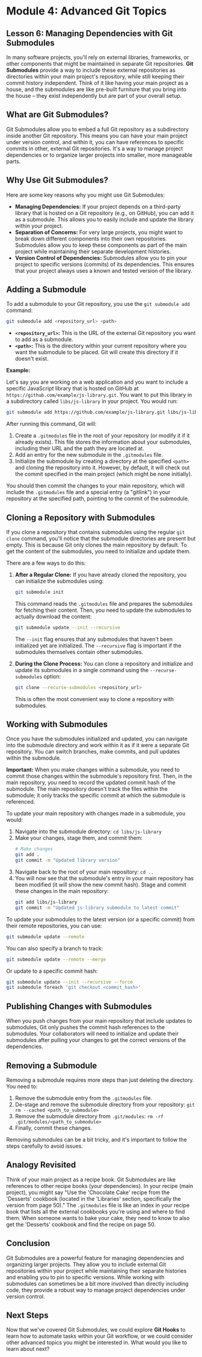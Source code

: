 # Module 4: Advanced Git Topics

## Lesson 6: Managing Dependencies with Git Submodules

In many software projects, you'll rely on external libraries, frameworks, or other components that might be maintained in separate Git repositories. **Git Submodules** provide a way to include these external repositories as directories within your main project's repository, while still keeping their commit history independent. Think of it like having your main project as a house, and the submodules are like pre-built furniture that you bring into the house – they exist independently but are part of your overall setup.

## What are Git Submodules?

Git Submodules allow you to embed a full Git repository as a subdirectory inside another Git repository. This means you can have your main project under version control, and within it, you can have references to specific commits in other, external Git repositories. It's a way to manage project dependencies or to organize larger projects into smaller, more manageable parts.

## Why Use Git Submodules?

Here are some key reasons why you might use Git Submodules:

- **Managing Dependencies:** If your project depends on a third-party library that is hosted on a Git repository (e.g., on GitHub), you can add it as a submodule. This allows you to easily include and update the library within your project.
- **Separation of Concerns:** For very large projects, you might want to break down different components into their own repositories. Submodules allow you to keep these components as part of the main project while maintaining their separate development histories.
- **Version Control of Dependencies:** Submodules allow you to pin your project to specific versions (commits) of its dependencies. This ensures that your project always uses a known and tested version of the library.

## Adding a Submodule

To add a submodule to your Git repository, you use the `git submodule add` command:

```bash
git submodule add <repository_url> <path>
```

- **`<repository_url>`:** This is the URL of the external Git repository you want to add as a submodule.
- **`<path>`:** This is the directory within your current repository where you want the submodule to be placed. Git will create this directory if it doesn't exist.

**Example:**

Let's say you are working on a web application and you want to include a specific JavaScript library that is hosted on GitHub at `https://github.com/example/js-library.git`. You want to put this library in a subdirectory called `libs/js-library` in your project. You would run:

```bash
git submodule add https://github.com/example/js-library.git libs/js-library
```

After running this command, Git will:

1.  Create a `.gitmodules` file in the root of your repository (or modify it if it already exists). This file stores the information about your submodules, including their URL and the path they are located at.
2.  Add an entry for the new submodule in the `.gitmodules` file.
3.  Initialize the submodule by creating a directory at the specified `<path>` and cloning the repository into it. However, by default, it will check out the commit specified in the main project (which might be none initially).

You should then commit the changes to your main repository, which will include the `.gitmodules` file and a special entry (a "gitlink") in your repository at the specified path, pointing to the commit of the submodule.

## Cloning a Repository with Submodules

If you clone a repository that contains submodules using the regular `git clone` command, you'll notice that the submodule directories are present but empty. This is because Git only clones the main repository by default. To get the content of the submodules, you need to initialize and update them.

There are a few ways to do this:

1.  **After a Regular Clone:** If you have already cloned the repository, you can initialize the submodules using:

    ```bash
    git submodule init
    ```

    This command reads the `.gitmodules` file and prepares the submodules for fetching their content. Then, you need to update the submodules to actually download the content:

    ```bash
    git submodule update --init --recursive
    ```

    The `--init` flag ensures that any submodules that haven't been initialized yet are initialized. The `--recursive` flag is important if the submodules themselves contain other submodules.

2.  **During the Clone Process:** You can clone a repository and initialize and update its submodules in a single command using the `--recurse-submodules` option:
    ```bash
    git clone --recurse-submodules <repository_url>
    ```
    This is often the most convenient way to clone a repository with submodules.

## Working with Submodules

Once you have the submodules initialized and updated, you can navigate into the submodule directory and work within it as if it were a separate Git repository. You can switch branches, make commits, and pull updates within the submodule.

**Important:** When you make changes within a submodule, you need to commit those changes within the submodule's repository first. Then, in the main repository, you need to record the updated commit hash of the submodule. The main repository doesn't track the files within the submodule; it only tracks the specific commit at which the submodule is referenced.

To update your main repository with changes made in a submodule, you would:

1.  Navigate into the submodule directory: `cd libs/js-library`
2.  Make your changes, stage them, and commit them:
    ```bash
    # Make changes
    git add .
    git commit -m "Updated library version"
    ```
3.  Navigate back to the root of your main repository: `cd ..`
4.  You will now see that the submodule's entry in your main repository has been modified (it will show the new commit hash). Stage and commit these changes in the main repository:
    ```bash
    git add libs/js-library
    git commit -m "Updated js-library submodule to latest commit"
    ```

To update your submodules to the latest version (or a specific commit) from their remote repositories, you can use:

```bash
git submodule update --remote
```

You can also specify a branch to track:

```bash
git submodule update --remote --merge
```

Or update to a specific commit hash:

```bash
git submodule update --init --recursive --force
git submodule foreach 'git checkout <commit_hash>'
```

## Publishing Changes with Submodules

When you push changes from your main repository that include updates to submodules, Git only pushes the commit hash references to the submodules. Your collaborators will need to initialize and update their submodules after pulling your changes to get the correct versions of the dependencies.

## Removing a Submodule

Removing a submodule requires more steps than just deleting the directory. You need to:

1.  Remove the submodule entry from the `.gitmodules` file.
2.  De-stage and remove the submodule directory from your repository: `git rm --cached <path_to_submodule>`
3.  Remove the submodule directory from `.git/modules`: `rm -rf .git/modules/<path_to_submodule>`
4.  Finally, commit these changes.

Removing submodules can be a bit tricky, and it's important to follow the steps carefully to avoid issues.

## Analogy Revisited

Think of your main project as a recipe book. Git Submodules are like references to other recipe books (your dependencies). In your recipe (main project), you might say "Use the 'Chocolate Cake' recipe from the 'Desserts' cookbook (located in the 'Libraries' section, specifically the version from page 50)." The `.gitmodules` file is like an index in your recipe book that lists all the external cookbooks you're using and where to find them. When someone wants to bake your cake, they need to know to also get the 'Desserts' cookbook and find the recipe on page 50.

## Conclusion

Git Submodules are a powerful feature for managing dependencies and organizing larger projects. They allow you to include external Git repositories within your project while maintaining their separate histories and enabling you to pin to specific versions. While working with submodules can sometimes be a bit more involved than directly including code, they provide a robust way to manage project dependencies under version control.

## Next Steps

Now that we've covered Git Submodules, we could explore **Git Hooks** to learn how to automate tasks within your Git workflow, or we could consider other advanced topics you might be interested in. What would you like to learn about next?
